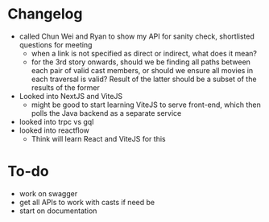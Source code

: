 # Changelog
- called Chun Wei and Ryan to show my API for sanity check, shortlisted questions for meeting
    - when a link is not specified as direct or indirect, what does it mean?
    - for the 3rd story onwards, should we be finding all paths between each pair of valid cast members, or should we ensure all movies in each traversal is valid? Result of the latter should be a subset of the results of the former
- Looked into NextJS and ViteJS
    - might be good to start learning ViteJS to serve front-end, which then polls the Java backend as a separate service
- looked into trpc vs gql
- looked into reactflow
    - Think will learn React and ViteJS for this

# To-do
- work on swagger
- get all APIs to work with casts if need be
- start on documentation